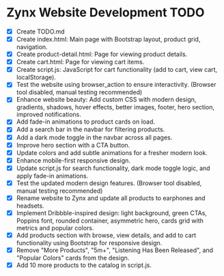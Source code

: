 # Zynx Website Development TODO

- [x] Create TODO.md
- [x] Create index.html: Main page with Bootstrap layout, product grid, navigation.
- [x] Create product-detail.html: Page for viewing product details.
- [x] Create cart.html: Page for viewing cart items.
- [x] Create script.js: JavaScript for cart functionality (add to cart, view cart, localStorage).
- [x] Test the website using browser_action to ensure interactivity. (Browser tool disabled, manual testing recommended)
- [x] Enhance website beauty: Add custom CSS with modern design, gradients, shadows, hover effects, better images, footer, hero section, improved notifications.
- [x] Add fade-in animations to product cards on load.
- [x] Add a search bar in the navbar for filtering products.
- [x] Add a dark mode toggle in the navbar across all pages.
- [x] Improve hero section with a CTA button.
- [x] Update colors and add subtle animations for a fresher modern look.
- [x] Enhance mobile-first responsive design.
- [x] Update script.js for search functionality, dark mode toggle logic, and apply fade-in animations.
- [x] Test the updated modern design features. (Browser tool disabled, manual testing recommended)
- [x] Rename website to Zynx and update all products to earphones and headsets.
- [x] Implement Dribbble-inspired design: light background, green CTAs, Poppins font, rounded container, asymmetric hero, cards grid with metrics and popular colors.
- [x] Add products section with browse, view details, and add to cart functionality using Bootstrap for responsive design.
- [x] Remove "More Products", "5m+", "Listening Has Been Released", and "Popular Colors" cards from the design.
- [x] Add 10 more products to the catalog in script.js.
